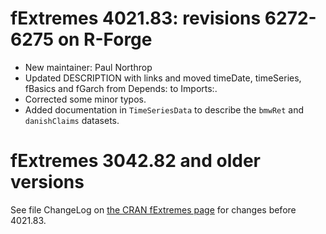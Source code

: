 # fExtremes 4021.83: revisions 6272-6275 on R-Forge

* New maintainer: Paul Northrop
* Updated DESCRIPTION with links and moved timeDate, timeSeries, fBasics and fGarch from Depends: to Imports:.
* Corrected some minor typos.
* Added documentation in `TimeSeriesData` to describe the `bmwRet` and `danishClaims` datasets.

# fExtremes 3042.82 and older versions

See file ChangeLog on [the CRAN fExtremes page](https://CRAN.R-project.org/package=fExtremes) for changes before 4021.83.
